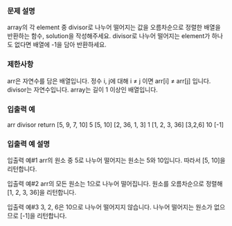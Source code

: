 ### 문제 설명

array의 각 element 중 divisor로 나누어 떨어지는 값을 오름차순으로 정렬한 배열을 반환하는 함수, solution을 작성해주세요.
divisor로 나누어 떨어지는 element가 하나도 없다면 배열에 -1을 담아 반환하세요.

### 제한사항

arr은 자연수를 담은 배열입니다.
정수 i, j에 대해 i ≠ j 이면 arr[i] ≠ arr[j] 입니다.
divisor는 자연수입니다.
array는 길이 1 이상인 배열입니다.

### 입출력 예

arr divisor return
[5, 9, 7, 10] 5 [5, 10]
[2, 36, 1, 3] 1 [1, 2, 3, 36]
[3,2,6] 10 [-1]

### 입출력 예 설명

입출력 예#1
arr의 원소 중 5로 나누어 떨어지는 원소는 5와 10입니다. 따라서 [5, 10]을 리턴합니다.

입출력 예#2
arr의 모든 원소는 1으로 나누어 떨어집니다. 원소를 오름차순으로 정렬해 [1, 2, 3, 36]을 리턴합니다.

입출력 예#3
3, 2, 6은 10으로 나누어 떨어지지 않습니다. 나누어 떨어지는 원소가 없으므로 [-1]을 리턴합니다.
